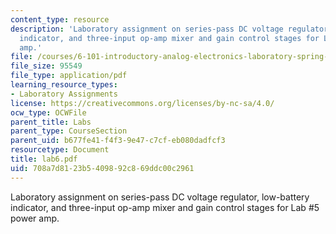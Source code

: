 ```yaml
---
content_type: resource
description: 'Laboratory assignment on series-pass DC voltage regulator, low-battery
  indicator, and three-input op-amp mixer and gain control stages for Lab #5 power
  amp.'
file: /courses/6-101-introductory-analog-electronics-laboratory-spring-2007/708a7d8123b5409892c869ddc00c2961_lab6.pdf
file_size: 95549
file_type: application/pdf
learning_resource_types:
- Laboratory Assignments
license: https://creativecommons.org/licenses/by-nc-sa/4.0/
ocw_type: OCWFile
parent_title: Labs
parent_type: CourseSection
parent_uid: b677fe41-f4f3-9e47-c7cf-eb080dadfcf3
resourcetype: Document
title: lab6.pdf
uid: 708a7d81-23b5-4098-92c8-69ddc00c2961
---
```

Laboratory assignment on series-pass DC voltage regulator, low-battery indicator, and three-input op-amp mixer and gain control stages for Lab #5 power amp.